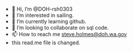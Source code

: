 - 👋 Hi, I’m @DOH-rsh0303
- 👀 I’m interested in sailing.
- 🌱 I’m currently learning github.
- 💞️ I’m looking to collaborate on sql code.
- 📫 How to reach me steve.holmes@doh.wa.gov
- this read.me file is changed.
<!---
DOH-rsh0303/DOH-rsh0303 is a ✨ special ✨ repository because its `README.md` (this file) appears on your GitHub profile.
You can click the Preview link to take a look at your changes.
--->
